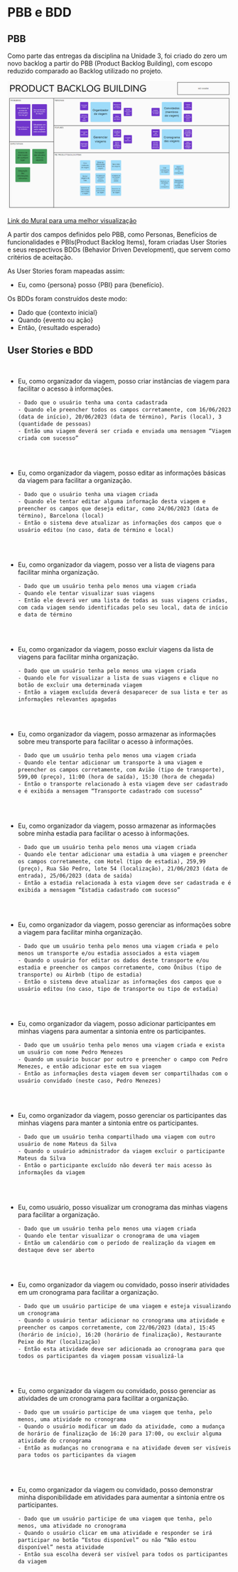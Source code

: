 # PBB e BDD

## PBB

Como parte das entregas da disciplina na Unidade 3, foi criado do zero um novo backlog a partir do PBB (Product Backlog Building), com escopo reduzido comparado ao Backlog utilizado no projeto.

![Canvas PBB](assets/PBB.png)

[Link do Mural para uma melhor visualização](https://app.mural.co/t/unb9171/m/unb9171/1683643223760/8c24a764192b34855b7c5ad855dacdc7e5f25e13?sender=ueeaf0301241260f6a07d2699)

A partir dos campos definidos pelo PBB, como Personas, Benefícios de funcionalidades e PBIs(Product Backlog Items), foram criadas User Stories e seus respectivos BDDs (Behavior Driven Development), que servem como critérios de aceitação.

As User Stories foram mapeadas assim:

- Eu, como {persona} posso {PBI} para {benefício}.

Os BDDs foram construídos deste modo:

- Dado que {contexto inicial}
- Quando {evento ou ação}
- Então, {resultado esperado}

## User Stories e BDD

<br>

- Eu, como organizador da viagem, posso criar instâncias de viagem para facilitar o acesso à informações.

      - Dado que o usuário tenha uma conta cadastrada
      - Quando ele preencher todos os campos corretamente, com 16/06/2023 (data de início), 20/06/2023 (data de término), Paris (local), 3 (quantidade de pessoas)
      - Então uma viagem deverá ser criada e enviada uma mensagem “Viagem criada com sucesso”
  <br><br>
- Eu, como organizador da viagem, posso editar as informações básicas da viagem para facilitar a organização.

      - Dado que o usuário tenha uma viagem criada
      - Quando ele tentar editar alguma informação desta viagem e preencher os campos que deseja editar, como 24/06/2023 (data de término), Barcelona (local)
      - Então o sistema deve atualizar as informações dos campos que o usuário editou (no caso, data de término e local)

  <br></br>

- Eu, como organizador da viagem, posso ver a lista de viagens para facilitar minha organização.

      - Dado que um usuário tenha pelo menos uma viagem criada
      - Quando ele tentar visualizar suas viagens
      - Então ele deverá ver uma lista de todas as suas viagens criadas, com cada viagem sendo identificadas pelo seu local, data de início e data de término

  <br></br>

- Eu, como organizador da viagem, posso excluir viagens da lista de viagens para facilitar minha organização.

      - Dado que um usuário tenha pelo menos uma viagem criada
      - Quando ele for visualizar a lista de suas viagens e clique no botão de excluir uma determinada viagem
      - Então a viagem excluída deverá desaparecer de sua lista e ter as informações relevantes apagadas

  <br></br>

- Eu, como organizador da viagem, posso armazenar as informações sobre meu transporte para facilitar o acesso à informações.

      - Dado que um usuário tenha pelo menos uma viagem criada
      - Quando ele tentar adicionar um transporte à uma viagem e preencher os campos corretamente, com Avião (tipo de transporte), 599,00 (preço), 11:00 (hora de saída), 15:30 (hora de chegada)
      - Então o transporte relacionado à esta viagem deve ser cadastrado e é exibida a mensagem “Transporte cadastrado com sucesso”

  <br></br>

- Eu, como organizador da viagem, posso armazenar as informações sobre minha estadia para facilitar o acesso à informações.

      - Dado que um usuário tenha pelo menos uma viagem criada
      - Quando ele tentar adicionar uma estadia à uma viagem e preencher os campos corretamente, com Hotel (tipo de estadia), 259,99 (preço), Rua São Pedro, lote 54 (localização), 21/06/2023 (data de entrada), 25/06/2023 (data de saída)
      - Então a estadia relacionada à esta viagem deve ser cadastrada e é exibida a mensagem “Estadia cadastrado com sucesso”

  <br></br>

- Eu, como organizador da viagem, posso gerenciar as informações sobre a viagem para facilitar minha organização.

      - Dado que um usuário tenha pelo menos uma viagem criada e pelo menos um transporte e/ou estadia associados a esta viagem
      - Quando o usuário for editar os dados deste transporte e/ou estadia e preencher os campos corretamente, como Ônibus (tipo de transporte) ou Airbnb (tipo de estadia)
      - Então o sistema deve atualizar as informações dos campos que o usuário editou (no caso, tipo de transporte ou tipo de estadia)

  <br></br>

- Eu, como organizador da viagem, posso adicionar participantes em minhas viagens para aumentar a sintonia entre os participantes.

      - Dado que um usuário tenha pelo menos uma viagem criada e exista um usuário com nome Pedro Menezes
      - Quando um usuário buscar por outro e preencher o campo com Pedro Menezes, e então adicionar este em sua viagem
      - Então as informações desta viagem devem ser compartilhadas com o usuário convidado (neste caso, Pedro Menezes)

  <br></br>

- Eu, como organizador da viagem, posso gerenciar os participantes das minhas viagens para manter a sintonia entre os participantes.

      - Dado que um usuário tenha compartilhado uma viagem com outro usuário de nome Mateus da Silva
      - Quando o usuário administrador da viagem excluir o participante Mateus da Silva
      - Então o participante excluído não deverá ter mais acesso às informações da viagem

  <br></br>

- Eu, como usuário, posso visualizar um cronograma das minhas viagens para facilitar a organização.

      - Dado que um usuário tenha pelo menos uma viagem criada
      - Quando ele tentar visualizar o cronograma de uma viagem
      - Então um calendário com o período de realização da viagem em destaque deve ser aberto

  <br></br>

- Eu, como organizador da viagem ou convidado, posso inserir atividades em um cronograma para facilitar a organização.

      - Dado que um usuário participe de uma viagem e esteja visualizando um cronograma
      - Quando o usuário tentar adicionar no cronograma uma atividade e preencher os campos corretamente, com 22/06/2023 (data), 15:45 (horário de início), 16:20 (horário de finalização), Restaurante Peixe do Mar (localização)
      - Então esta atividade deve ser adicionada ao cronograma para que todos os participantes da viagem possam visualizá-la

  <br></br>

- Eu, como organizador da viagem ou convidado, posso gerenciar as atividades de um cronograma para facilitar a organização.

      - Dado que um usuário participe de uma viagem que tenha, pelo menos, uma atividade no cronograma
      - Quando o usuário modificar um dado da atividade, como a mudança de horário de finalização de 16:20 para 17:00, ou excluir alguma atividade do cronograma
      - Então as mudanças no cronograma e na atividade devem ser visíveis para todos os participantes da viagem

  <br></br>

- Eu, como organizador da viagem ou convidado, posso demonstrar minha disponibilidade em atividades para aumentar a sintonia entre os participantes.

      - Dado que um usuário participe de uma viagem que tenha, pelo menos, uma atividade no cronograma
      - Quando o usuário clicar em uma atividade e responder se irá participar no botão “Estou disponível” ou não “Não estou disponível” nesta atividade
      - Então sua escolha deverá ser visível para todos os participantes da viagem

  <br></br>
